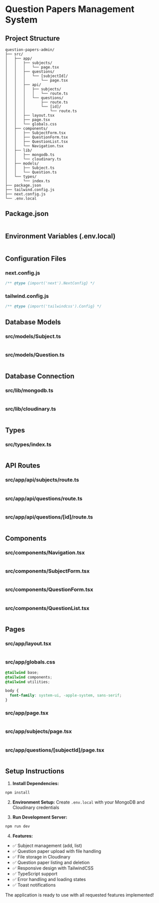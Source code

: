# Question Papers Management System

## Project Structure
```
question-papers-admin/
├── src/
│   ├── app/
│   │   ├── subjects/
│   │   │   └── page.tsx
│   │   ├── questions/
│   │   │   └── [subjectId]/
│   │   │       └── page.tsx
│   │   ├── api/
│   │   │   ├── subjects/
│   │   │   │   └── route.ts
│   │   │   └── questions/
│   │   │       ├── route.ts
│   │   │       └── [id]/
│   │   │           └── route.ts
│   │   ├── layout.tsx
│   │   ├── page.tsx
│   │   └── globals.css
│   ├── components/
│   │   ├── SubjectForm.tsx
│   │   ├── QuestionForm.tsx
│   │   ├── QuestionList.tsx
│   │   └── Navigation.tsx
│   ├── lib/
│   │   ├── mongodb.ts
│   │   └── cloudinary.ts
│   ├── models/
│   │   ├── Subject.ts
│   │   └── Question.ts
│   └── types/
│       └── index.ts
├── package.json
├── tailwind.config.js
├── next.config.js
└── .env.local
```

## Package.json
```json

```

## Environment Variables (.env.local)
```env

```

## Configuration Files

### next.config.js
```javascript
/** @type {import('next').NextConfig} */

```

### tailwind.config.js
```javascript
/** @type {import('tailwindcss').Config} */

```

## Database Models

### src/models/Subject.ts
```typescript

```

### src/models/Question.ts
```typescript

```

## Database Connection

### src/lib/mongodb.ts
```typescript

```

### src/lib/cloudinary.ts
```typescript

```

## Types

### src/types/index.ts
```typescript

```

## API Routes

### src/app/api/subjects/route.ts
```typescript

```

### src/app/api/questions/route.ts
```typescript

```

### src/app/api/questions/[id]/route.ts
```typescript

```

## Components

### src/components/Navigation.tsx
```typescript

```

### src/components/SubjectForm.tsx
```typescript

```

### src/components/QuestionForm.tsx
```typescript

```

### src/components/QuestionList.tsx
```typescript

```

## Pages

### src/app/layout.tsx
```typescript

```

### src/app/globals.css
```css
@tailwind base;
@tailwind components;
@tailwind utilities;

body {
  font-family: system-ui, -apple-system, sans-serif;
}
```

### src/app/page.tsx
```typescript

```

### src/app/subjects/page.tsx
```typescript

```

### src/app/questions/[subjectId]/page.tsx
```typescript

```

## Setup Instructions

1. **Install Dependencies:**
```bash
npm install
```

2. **Environment Setup:**
Create `.env.local` with your MongoDB and Cloudinary credentials

3. **Run Development Server:**
```bash
npm run dev
```

4. **Features:**
- ✅ Subject management (add, list)
- ✅ Question paper upload with file handling
- ✅ File storage in Cloudinary
- ✅ Question paper listing and deletion
- ✅ Responsive design with TailwindCSS
- ✅ TypeScript support
- ✅ Error handling and loading states
- ✅ Toast notifications

The application is ready to use with all requested features implemented!